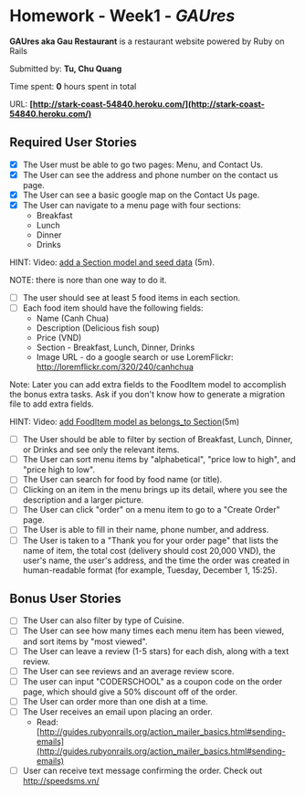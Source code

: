 # Homework - Week1 - *GAUres*

**GAUres aka Gau Restaurant** is a restaurant website powered by Ruby on Rails

Submitted by: **Tu, Chu Quang**

Time spent: **0** hours spent in total

URL: **[http://stark-coast-54840.heroku.com/](http://stark-coast-54840.heroku.com/)**

## Required User Stories

- [x] The User must be able to go two pages: Menu, and Contact Us.
- [x] The User can see the address and phone number on the contact us page.
- [x] The User can see a basic google map on the Contact Us page.
- [x] The User can navigate to a menu page with four sections:
    - Breakfast
    - Lunch
    - Dinner
    - Drinks

HINT: Video: [add a Section model and seed data](https://www.opentest.co/share/dedccf108f7411e6b6684df5d82020c7) (5m).

NOTE: there is nore than one way to do it.

- [ ] The user should see at least 5 food items in each section.
- [ ] Each food item should have the following fields:
    - Name (Canh Chua)
    - Description (Delicious fish soup)
    - Price (VND)
    - Section - Breakfast, Lunch, Dinner, Drinks
    - Image URL - do a google search or use LoremFlickr: http://loremflickr.com/320/240/canhchua

Note: Later you can add extra fields to the FoodItem model to accomplish the bonus extra tasks. Ask if you don't know how to generate a migration file to add extra fields.

HINT: Video: [add FoodItem model as belongs_to Section](https://www.opentest.co/share/5a37fb708f7611e6bf93e3017c5ac5b5)(5m)

- [ ] The User should be able to filter by section of Breakfast, Lunch, Dinner, or Drinks and see only the relevant items.
- [ ] The User can sort menu items by "alphabetical", "price low to high", and "price high to low".
- [ ] The User can search for food by food name (or title).
- [ ] Clicking on an item in the menu brings up its detail, where you see the description and a larger picture.
- [ ] The User can click "order" on a menu item to go to a "Create Order" page.
- [ ] The User is able to fill in their name, phone number, and address.
- [ ] The User is taken to a "Thank you for your order page" that lists the name of item, the total cost (delivery should cost 20,000 VND), the user's name, the user's address, and the time the order was created in human-readable format (for example, Tuesday, December 1, 15:25).

## Bonus User Stories
- [ ] The User can also filter by type of Cuisine.
- [ ] The User can see how many times each menu item has been viewed, and sort items by "most viewed".
- [ ] The User can leave a review (1-5 stars) for each dish, along with a text review.
- [ ] The User can see reviews and an average review score.
- [ ] The user can input "CODERSCHOOL" as a coupon code on the order page, which should give a 50% discount off of the order.
- [ ] The User can order more than one dish at a time.
- [ ] The User receives an email upon placing an order.
    - Read: [http://guides.rubyonrails.org/action_mailer_basics.html#sending-emails](http://guides.rubyonrails.org/action_mailer_basics.html#sending-emails)
- [ ] User can receive text message confirming the order. Check out http://speedsms.vn/
